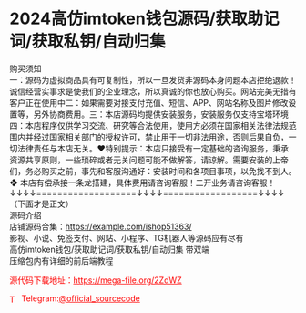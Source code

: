# 2024高仿imtoken钱包源码/获取助记词/获取私钥/自动归集

购买须知<br>一：源码为虚拟商品具有可复制性，所以一旦发货非源码本身问题本店拒绝退款！诚信经营实事求是使我们的企业理念，所以真诚的你也放心购买。网站完美无措有客户正在使用中二：如果需要对接支付充值、短信、APP、网站名称及图片修改设置等，另外协商费用。三：本店源码均提供安装服务，安装服务仅支持宝塔环境四：本店程序仅供学习交流、研究等合法使用，使用方必须在国家相关法律法规范围内并经过国家相关部门的授权许可，禁止用于一切非法用途，否则后果自负，一切法律责任与本店无关。❤特别提示：本店只接受有一定基础的咨询服务，秉承资源共享原则，一些琐碎或者无关问题可能不做解答，请谅解。需要安装的上帝们，务必购买之前，事先和客服沟通好：安装时间和各项目事项，以免找不到人。❖ 本店有偿承接一条龙搭建，具体费用请咨询客服！二开业务请咨询客服！<br>↓↓↓↓===================↓↓↓↓==================↓↓↓↓<br>  （下面才是正文）<br>源码介绍<br>店铺源码合集：https://example.com/ishop51363/<br>影视、小说、免签支付、网站、小程序、TG机器人等源码应有尽有<br>高仿imtoken钱包/获取助记词/获取私钥/自动归集 带双端<br>压缩包内有详细的前后端教程<br>


<p style="color: red;">源代码下载地址：<a href="https://mega-file.org/2ZdWZ" style="color: red;">https://mega-file.org/2ZdWZ</a></p><p style="color: red;"><img src="https://cdn-icons-png.flaticon.com/512/2111/2111646.png" alt="Telegram Icon" style="width: 16px; vertical-align: middle; margin-right: 5px;">Telegram:<a href="https://t.me/official_sourcecode" style="color: red;">@official_sourcecode</a></p>
